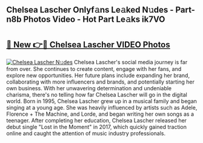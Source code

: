## Chelsea Lascher Onlyf𝚊ns Le𝚊ked N𝚞des - Part-n8b Photos Video - Hot Part Le𝚊ks ik7VO

# <h2><a href="http://ab53527.deff.icu/?id=Chelsea+Lascher">🔗 New 👉🔴 Chelsea Lascher VIDEO Photos</a></h2>

[![Chelsea Lascher N𝚞des](https://i.imgur.com/rIISA9y.gif)](http://ab53527.deff.icu/?id=Chelsea+Lascher)
Chelsea Lascher's social media journey is far from over. She continues to create content, engage with her fans, and explore new opportunities. Her future plans include expanding her brand, collaborating with more influencers and brands, and potentially starting her own business. With her unwavering determination and undeniable charisma, there's no telling how far Chelsea Lascher will go in the digital world. Born in 1995, Chelsea Lascher grew up in a musical family and began singing at a young age. She was heavily influenced by artists such as Adele, Florence + The Machine, and Lorde, and began writing her own songs as a teenager. After completing her education, Chelsea Lascher released her debut single "Lost in the Moment" in 2017, which quickly gained traction online and caught the attention of music industry professionals.
